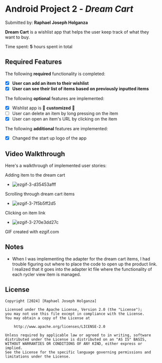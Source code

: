 # Android Project 2 - *Dream Cart*

Submitted by: **Raphael Joseph Holganza**

**Dream Cart** is a wishlist app that helps the user keep track of what they want to buy.

Time spent: **5** hours spent in total

## Required Features

The following **required** functionality is completed:

- [x] **User can add an item to their wishlist**
- [x] **User can see their list of items based on previously inputted items**

The following **optional** features are implemented:

- [x] Wishlist app is 🎨 **customized** 🎨
- [ ] User can delete an item by long pressing on the item
- [x] User can open an item's URL by clicking on the item

The following **additional** features are implemented:

* [x] Changed the start up logo of the app

## Video Walkthrough

Here's a walkthrough of implemented user stories:

Adding item to the dream cart
- ![ezgif-3-d35453afff](https://github.com/user-attachments/assets/a18dfd9b-8a55-478f-8840-c4a440ffe303)

Scrolling through dream cart items
- ![ezgif-3-7f5b5ff2d5](https://github.com/user-attachments/assets/3bf57c39-444c-4ec6-89cf-82ba1af016e4)

Clicking on item link
- ![ezgif-3-270e3dd27c](https://github.com/user-attachments/assets/937656ae-2f66-4fc4-b5b0-e2105fae0b7d)

<!-- Replace this with whatever GIF tool you used! -->
GIF created with ezgif.com  
<!-- Recommended tools:
[Kap](https://getkap.co/) for macOS
[ScreenToGif](https://www.screentogif.com/) for Windows
[peek](https://github.com/phw/peek) for Linux. -->

## Notes

- When I was implementing the adapter for the dream cart items, I had trouble figuring out
  where to place the code to open up the product link. I realized that it goes into the adapter
  kt file where the functionality of each rycler view item is managed.

## License

    Copyright [2024] [Raphael Joseph Holganza]

    Licensed under the Apache License, Version 2.0 (the "License");
    you may not use this file except in compliance with the License.
    You may obtain a copy of the License at

        http://www.apache.org/licenses/LICENSE-2.0

    Unless required by applicable law or agreed to in writing, software
    distributed under the License is distributed on an "AS IS" BASIS,
    WITHOUT WARRANTIES OR CONDITIONS OF ANY KIND, either express or implied.
    See the License for the specific language governing permissions and
    limitations under the License.
